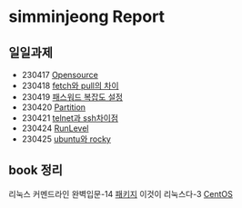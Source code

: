 # simminjeong Report

## 일일과제
- 230417 [Opensource](./230417_opensource.md)
- 230418 [fetch와 pull의 차이](./230418_fetch_vs_pull.md)
- 230419 [패스워드 복잡도 설정](./230419_passwd_complexity.md)
- 230420 [Partition](./230420_partition.md)
- 230421 [telnet과 ssh차이점](./230421_telnet_ssh.md)
- 230424 [RunLevel](./230424_runlevel.md)
- 230425 [ubuntu와 rocky](./230425_ubuntu_rocky.md)


## book 정리
 리눅스 커멘드라인 완벽입문-14 [패키지](./package.md)
 이것이 리눅스다-3 [CentOS](./centos_install.md)
